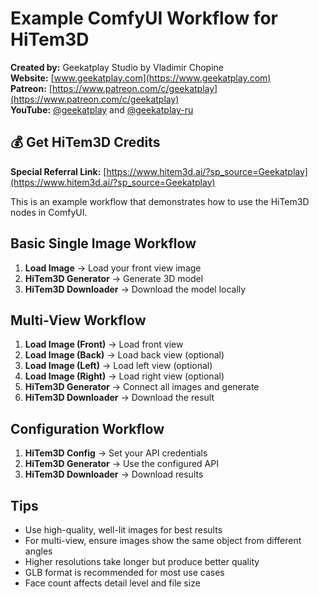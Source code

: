# Example ComfyUI Workflow for HiTem3D

**Created by:** Geekatplay Studio by Vladimir Chopine  
**Website:** [www.geekatplay.com](https://www.geekatplay.com)  
**Patreon:** [https://www.patreon.com/c/geekatplay](https://www.patreon.com/c/geekatplay)  
**YouTube:** [@geekatplay](https://www.youtube.com/@geekatplay) and [@geekatplay-ru](https://www.youtube.com/@geekatplay-ru)  

## 💰 Get HiTem3D Credits
**Special Referral Link:** [https://www.hitem3d.ai/?sp_source=Geekatplay](https://www.hitem3d.ai/?sp_source=Geekatplay)

This is an example workflow that demonstrates how to use the HiTem3D nodes in ComfyUI.

## Basic Single Image Workflow

1. **Load Image** → Load your front view image
2. **HiTem3D Generator** → Generate 3D model
3. **HiTem3D Downloader** → Download the model locally

## Multi-View Workflow

1. **Load Image (Front)** → Load front view
2. **Load Image (Back)** → Load back view (optional)
3. **Load Image (Left)** → Load left view (optional)
4. **Load Image (Right)** → Load right view (optional)
5. **HiTem3D Generator** → Connect all images and generate
6. **HiTem3D Downloader** → Download the result

## Configuration Workflow

1. **HiTem3D Config** → Set your API credentials
2. **HiTem3D Generator** → Use the configured API
3. **HiTem3D Downloader** → Download results

## Tips

- Use high-quality, well-lit images for best results
- For multi-view, ensure images show the same object from different angles
- Higher resolutions take longer but produce better quality
- GLB format is recommended for most use cases
- Face count affects detail level and file size